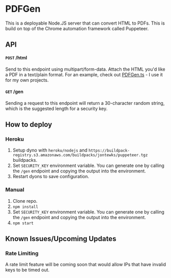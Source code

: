 # PDFGen
This is a deployable Node.JS server that can convert HTML to PDFs. This is build on top of the Chrome automation framework called Puppeteer.

## API
#### `POST` /html
Send to this endpoint using multipart/form-data. Attach the HTML you'd like a PDF in a text/plain format.
For an example, check out [PDFGen.ts](https://gist.github.com/jacksonzamorano/4cfbdd2ae0f1952efe9b18354dcff605) - I use it for my own projects.

#### `GET` /gen
Sending a request to this endpoint will return a 30-character random string, which is the suggested length for a security key.

## How to deploy
### Heroku
1. Setup dyno with `heroku/nodejs` and `https://buildpack-registry.s3.amazonaws.com/buildpacks/jontewks/puppeteer.tgz` buildpacks.
2. Set `SECURITY_KEY` environment variable. You can generate one by calling the `/gen` endpoint and copying the output into the environment.
3. Restart dyons to save configuration.
### Manual
1. Clone repo.
2. `npm install`
3. Set `SECURITY_KEY` environment variable. You can generate one by calling the `/gen` endpoint and copying the output into the environment.
4. `npm start`


## Known Issues/Upcoming Updates
### Rate Limiting
A rate limit feature will be coming soon that would allow IPs that have invalid keys to be timed out.
